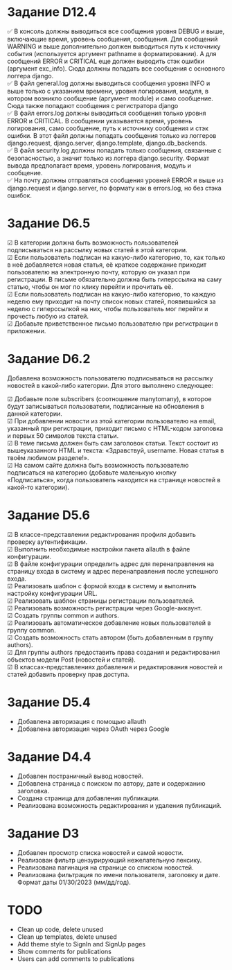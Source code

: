 # Задание D12.4

:white_check_mark: В консоль должны выводиться все сообщения уровня DEBUG и выше, включающие время, уровень сообщения, сообщения. Для сообщений WARNING и выше дополнительно должен выводиться путь к источнику события (используется аргумент pathname в форматировании). А для сообщений ERROR и CRITICAL еще должен выводить стэк ошибки (аргумент exc_info). Сюда должны попадать все сообщения с основного логгера django.  
:white_check_mark: В файл general.log должны выводиться сообщения уровня INFO и выше только с указанием времени, уровня логирования, модуля, в котором возникло сообщение (аргумент module) и само сообщение. Сюда также попадают сообщения с регистратора django  
:white_check_mark: В файл errors.log должны выводиться сообщения только уровня ERROR и CRITICAL. В сообщении указывается время, уровень логирования, само сообщение, путь к источнику сообщения и стэк ошибки. В этот файл должны попадать сообщения только из логгеров django.request, django.server, django.template, django.db_backends.  
:white_check_mark: В файл security.log должны попадать только сообщения, связанные с безопасностью, а значит только из логгера django.security. Формат вывода предполагает время, уровень логирования, модуль и сообщение.  
:white_check_mark: На почту должны отправляться сообщения уровней ERROR и выше из django.request и django.server, по формату как в errors.log, но без стэка ошибок.  

# Задание D6.5
&#9745; В категории должна быть возможность пользователей подписываться на рассылку новых статей в этой категории.  
&#9745; Если пользователь подписан на какую-либо категорию, то, как только в неё добавляется новая статья, её краткое содержание приходит пользователю на электронную почту, которую он указал при регистрации. В письме обязательно должна быть гиперссылка на саму статью, чтобы он мог по клику перейти и прочитать её.  
&#9745; Если пользователь подписан на какую-либо категорию, то каждую неделю ему приходит на почту список новых статей, появившийся за неделю с гиперссылкой на них, чтобы пользователь мог перейти и прочесть любую из статей.  
&#9745; Добавьте приветственное письмо пользователю при регистрации в приложении.  

# Задание D6.2
Добавлена возможность пользователю  подписываться на рассылку новостей в какой-либо категории. Для этого выполнено следующее:

&#9745; Добавьте поле subscribers (соотношение manytomany), в которое будут записываться пользователи, подписанные на обновления в данной категории.  
&#9745; При добавлении новости из этой категории пользователю на email, указанный при регистрации, приходит письмо с HTML-кодом заголовка и первых 50 символов текста статьи.  
&#9745; В теме письма должен быть сам заголовок статьи. Текст состоит из вышеуказанного HTML и текста: «Здравствуй, username. Новая статья в твоём любимом разделе!».  
&#9745; На самом сайте должна быть возможность пользователю подписаться на категорию (добавьте маленькую кнопку «Подписаться», когда пользователь находится на странице новостей в какой-то категории).  

# Задание D5.6
&#9745; В классе-представлении редактирования профиля добавить проверку аутентификации.  
&#9745; Выполнить необходимые настройки пакета allauth в файле конфигурации.  
&#9745; В файле конфигурации определить адрес для перенаправления на страницу входа в систему и адрес перенаправления после успешного входа.  
&#9745; Реализовать шаблон с формой входа в систему и выполнить настройку конфигурации URL.  
&#9745; Реализовать шаблон страницы регистрации пользователей.  
&#9745; Реализовать возможность регистрации через Google-аккаунт.  
&#9745; Создать группы common и authors.  
&#9745; Реализовать автоматическое добавление новых пользователей в группу common.  
&#9745; Создать возможность стать автором (быть добавленным в группу authors).  
&#9745; Для группы authors предоставить права создания и редактирования объектов модели Post (новостей и статей).  
&#9745; В классах-представлениях добавления и редактирования новостей и статей добавить проверку прав доступа.  

# Задание D5.4
- Добавлена авторизация с помощью allauth
- Добавлена авторизация через OAuth через Google

# Задание D4.4
- Добавлен постраничный вывод новостей.
- Добавлена страница с поиском по автору, дате и содержанию заголовка.
- Создана страница для добавления публикации.
- Реализована возможность редактирования и удаления публикаций.

# Задание D3
- Добавлен просмотр списка новостей и самой новости. 
- Реализован фильтр цензурирующий нежелательную лексику.
- Реализована пагинация на странице со списком новостей.
- Реализована фильтрация по имени пользователя, заголовку и дате. Формат даты 01/30/2023 (мм/дд/год).  


# TODO
- Clean up code, delete unused
- Clean up templates, delete unused
- Add theme style to SignIn and SignUp pages
- Show comments for publications
- Users can add comments to publications